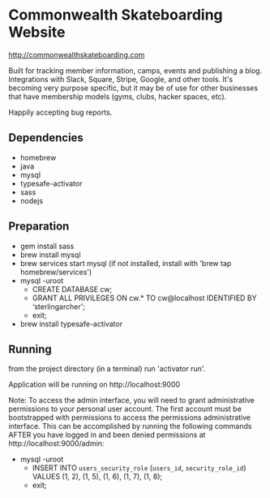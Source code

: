Commonwealth Skateboarding Website
=============

http://commonwealthskateboarding.com

Built for tracking member information, camps, events and publishing a blog. Integrations with Slack, Square, Stripe, Google, and other tools. It's becoming very purpose specific, but it may be of use for other businesses that have membership models (gyms, clubs, hacker spaces, etc).

Happily accepting bug reports.

Dependencies
-------

* homebrew
* java
* mysql
* typesafe-activator
* sass
* nodejs

Preparation
-------

* gem install sass
* brew install mysql
* brew services start mysql (if not installed, install with 'brew tap homebrew/services')
* mysql -uroot
 	* CREATE DATABASE cw;
	* GRANT ALL PRIVILEGES ON cw.* TO cw@localhost IDENTIFIED BY ‘sterlingarcher';
	* exit;
* brew install typesafe-activator

Running
-------

from the project directory (in a terminal) run 'activator run'.

Application will be running on http://localhost:9000

Note: To access the admin interface, you will need to grant administrative permissions to your personal user account.
The first account must be bootstrapped with permissions to access the permissions administrative interface. This can be
accomplished by running the following commands AFTER you have logged in and been denied permissions at
http://localhost:9000/admin:

* mysql -uroot
    * INSERT INTO `users_security_role` (`users_id`, `security_role_id`) VALUES (1, 2), (1, 5), (1, 6), (1, 7), (1, 8);
    * exit;